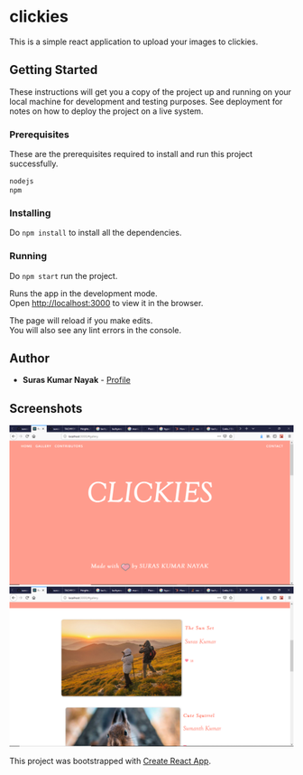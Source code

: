 # clickies

This is a simple react application to upload your images to clickies.

## Getting Started

These instructions will get you a copy of the project up and running on your local machine for development and testing purposes. See deployment for notes on how to deploy the project on a live system.

### Prerequisites

These are the prerequisites required to install and run this project successfully.

```
nodejs
npm
```

### Installing

Do `npm install` to install all the dependencies.

### Running

Do `npm start` run the project.

Runs the app in the development mode.<br>
Open [http://localhost:3000](http://localhost:3000) to view it in the browser.

The page will reload if you make edits.<br>
You will also see any lint errors in the console.

## Author

* **Suras Kumar Nayak** - [Profile](https://github.com/surasnayak)

## Screenshots

![Application Screenshot](/src/resources/screenshots/sc1.png)
![Application Screenshot](/src/resources/screenshots/sc2.png)


This project was bootstrapped with [Create React App](https://github.com/facebook/create-react-app).


